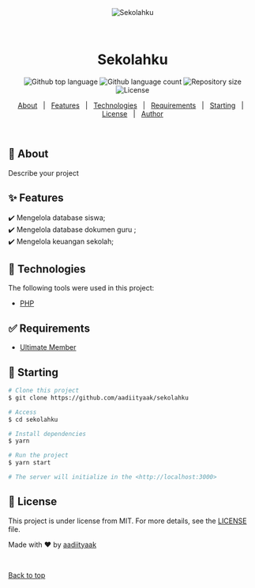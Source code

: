 <div align="center" id="top"> 
  <img src="./.github/app.gif" alt="Sekolahku" />

  &#xa0;

  <!-- <a href="https://sekolahku.netlify.app">Demo</a> -->
</div>

<h1 align="center">Sekolahku</h1>

<p align="center">
  <img alt="Github top language" src="https://img.shields.io/github/languages/top/aadiityaak/sekolahku?color=56BEB8">

  <img alt="Github language count" src="https://img.shields.io/github/languages/count/aadiityaak/sekolahku?color=56BEB8">

  <img alt="Repository size" src="https://img.shields.io/github/repo-size/aadiityaak/sekolahku?color=56BEB8">

  <img alt="License" src="https://img.shields.io/github/license/aadiityaak/sekolahku?color=56BEB8">

  <!-- <img alt="Github issues" src="https://img.shields.io/github/issues/aadiityaak/sekolahku?color=56BEB8" /> -->

  <!-- <img alt="Github forks" src="https://img.shields.io/github/forks/aadiityaak/sekolahku?color=56BEB8" /> -->

  <!-- <img alt="Github stars" src="https://img.shields.io/github/stars/aadiityaak/sekolahku?color=56BEB8" /> -->
</p>

<!-- Status -->

<!-- <h4 align="center"> 
	🚧  Sekolahku 🚀 Under construction...  🚧
</h4> 

<hr> -->

<p align="center">
  <a href="#dart-about">About</a> &#xa0; | &#xa0; 
  <a href="#sparkles-features">Features</a> &#xa0; | &#xa0;
  <a href="#rocket-technologies">Technologies</a> &#xa0; | &#xa0;
  <a href="#white_check_mark-requirements">Requirements</a> &#xa0; | &#xa0;
  <a href="#checkered_flag-starting">Starting</a> &#xa0; | &#xa0;
  <a href="#memo-license">License</a> &#xa0; | &#xa0;
  <a href="https://github.com/aadiityaak" target="_blank">Author</a>
</p>

<br>

## :dart: About ##

Describe your project

## :sparkles: Features ##

:heavy_check_mark: Mengelola database siswa;\
:heavy_check_mark: Mengelola database dokumen guru ;\
:heavy_check_mark: Mengelola keuangan sekolah;

## :rocket: Technologies ##

The following tools were used in this project:

- [PHP](https://www.php.net/)

## :white_check_mark: Requirements ##

- [Ultimate Member](https://wordpress.org/plugins/ultimate-member/)

## :checkered_flag: Starting ##

```bash
# Clone this project
$ git clone https://github.com/aadiityaak/sekolahku

# Access
$ cd sekolahku

# Install dependencies
$ yarn

# Run the project
$ yarn start

# The server will initialize in the <http://localhost:3000>
```

## :memo: License ##

This project is under license from MIT. For more details, see the [LICENSE](LICENSE.md) file.


Made with :heart: by <a href="https://github.com/aadiityaak" target="_blank">aadiityaak</a>

&#xa0;

<a href="#top">Back to top</a>
